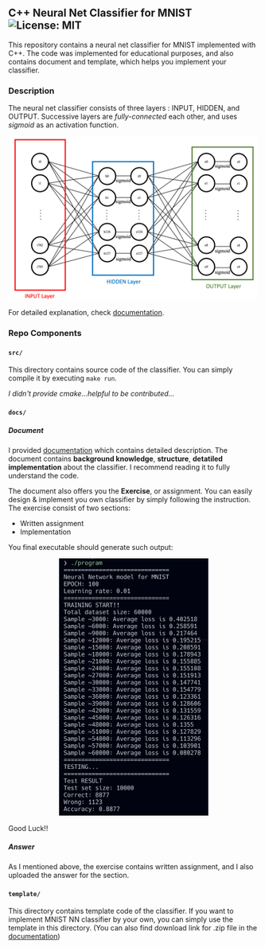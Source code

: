 ## C++ Neural Net Classifier for MNIST ![License: MIT](https://img.shields.io/badge/License-MIT-yellow.svg)


This repository contains a neural net classifier for MNIST implemented with C++. The code was implemented for educational purposes, and also contains document and template, which helps you implement your classifier.

### Description

The neural net classifier consists of three layers : INPUT, HIDDEN, and OUTPUT. Successive layers are *fully-connected* each other, and uses *sigmoid* as an activation function. 

<center><img src="./imgs/overview.png" width="500px"></center>

For detailed explanation, check [documentation](docs/documentation.pdf).

### Repo Components

#### `src/`

This directory contains source code of the classifier. You can simply compile it by executing `make run`. 

*I didn't provide cmake...helpful to be contributed...*

#### `docs/`

##### Document

I provided [documentation](docs/documentation.pdf) which contains detailed description. The document contains **background knowledge**, **structure**, **detatiled implementation** about the classifier. I recommend reading it to fully understand the code. 

The document also offers you the **Exercise**, or assignment. You can easily design & implement you own classifier by simply following the instruction. The exercise consist of two sections:
- Written assignment
- Implementation

You final executable should generate such output:

<center><img src="./imgs/result.png" width="300px"></center>

Good Luck!!

##### Answer

As I mentioned above, the exercise contains written assignment, and I also uploaded the answer for the section.

#### `template/`
This directory contains template code of the classifier. If you want to implement MNIST NN classifier by your own, you can simply use the template in this directory. 
(You can also find download link for .zip file in the [documentation](docs/documentation.pdf))



